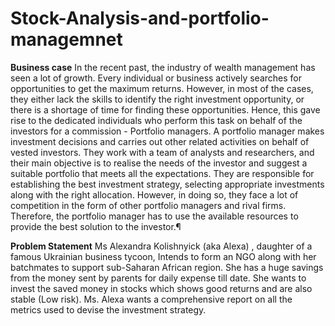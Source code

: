 # Stock-Analysis-and-portfolio-managemnet

**Business case**
In the recent past, the industry of wealth management has seen a lot of growth. Every individual or business actively searches for opportunities to get the maximum returns. However, in most of the cases, they either lack the skills to identify the right investment opportunity, or there is a shortage of time for finding these opportunities. Hence, this gave rise to the dedicated individuals who perform this task on behalf of the investors for a commission - Portfolio managers.
A portfolio manager makes investment decisions and carries out other related activities on behalf of vested investors. They work with a team of analysts and researchers, and their main objective is to realise the needs of the investor and suggest a suitable portfolio that meets all the expectations. They are responsible for establishing the best investment strategy, selecting appropriate investments along with the right allocation. However, in doing so, they face a lot of competition in the form of other portfolio managers and rival firms. Therefore, the portfolio manager has to use the available resources to provide the best solution to the investor.¶


**Problem Statement**
Ms Alexandra Kolishnyick (aka Alexa) , daughter of a famous Ukrainian business tycoon, Intends to form an NGO along with her batchmates to support sub-Saharan African region. She has a huge savings from the money sent by parents for daily expense till date. She wants to invest the saved money in stocks which shows good returns and are also stable (Low risk).
Ms. Alexa wants a comprehensive report on all the metrics used to devise the investment strategy.
